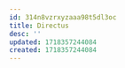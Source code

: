 ```yaml
---
id: 314n8vzrxyzaaa98t5dl3oc
title: Directus
desc: ''
updated: 1718357244084
created: 1718357244084
---
```

